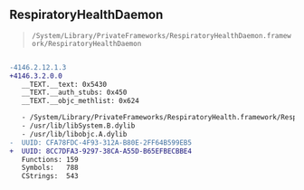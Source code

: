 ## RespiratoryHealthDaemon

> `/System/Library/PrivateFrameworks/RespiratoryHealthDaemon.framework/RespiratoryHealthDaemon`

```diff

-4146.2.12.1.3
+4146.3.2.0.0
   __TEXT.__text: 0x5430
   __TEXT.__auth_stubs: 0x450
   __TEXT.__objc_methlist: 0x624

   - /System/Library/PrivateFrameworks/RespiratoryHealth.framework/RespiratoryHealth
   - /usr/lib/libSystem.B.dylib
   - /usr/lib/libobjc.A.dylib
-  UUID: CFA78FDC-4F93-312A-B80E-2FF64B599EB5
+  UUID: 8CC7DFA3-9297-38CA-A55D-B65EFBECBBE4
   Functions: 159
   Symbols:   788
   CStrings:  543

```
